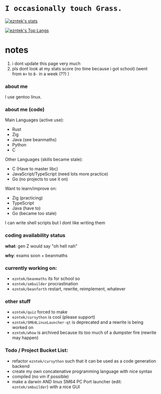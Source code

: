 # `I occasionally touch Grass.`
[![ezntek's stats](https://github-readme-stats.vercel.app/api?username=ezntek&count_private=true&show_icons=true&bg_color=1e1e2e&text_color=cdd6f4&icon_color=cba6f7&title_color=94e2d5)](https://github.com/anuraghazra/github-readme-stats)

[![ezntek's Top Langs](https://github-readme-stats.vercel.app/api/top-langs/?username=ezntek&hide=html,c,cpp,shell&langs_count=3&bg_color=1e1e2e&text_color=cdd6f4&icon_color=cba6f7&title_color=94e2d5&show_icons=true&exclude_repo=SM64LinuxLauncher)](https://github.com/anuraghazra/github-readme-stats)

# notes
1. i dont update this page very much
2. pls dont look at my stats score (no time because i got school) (went from `A+` to `B-` in a week (??) )

### about me

I use gentoo linux.

### about me (code)
Main Languages (active use):
* Rust
* Zig
* Java (see beanmaths)
* Python
* C

Other Languages (skills became stale):
* C (Have to master libc)
* JavaScript/TypeScript (need lots more practice)
* Go (no projects to use it on)

Want to learn/improve on:
* Zig (practicing)
* TypeScript
* Java (have to)
* Go (became too stale)

I can write shell scripts but I dont like writing them

### coding availability status
**what**: gen Z would say "oh hell nah"

**why**: exams soon + beanmaths

### currently working on:

* `ezntek/beanmaths` its for school so
* `ezntek/smbuilder` procrastination
* `ezntek/beanforth` restart, rewrite, reimplement, whatever

### other stuff

* `ezntek/quiz` forced to make
* `ezntek/cursython` is cool (please support)
* `ezntek/SM64LinuxLauncher-qt` is deprecated and a rewrite is being worked on
* `ezntek/whow` is archived because its too much of a dumpster fire (rewrite may happen)

### Todo / Project Bucket List:

* refactor `ezntek/cursython` such that it can be used as a code generation backend
* create my own concatenative programming language with nice syntax
 * compiled (no vm if possible)
* make a darwin AND linux SM64 PC Port launcher (edit: `ezntek/smbuilder`) with a nice GUI
